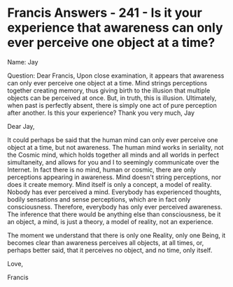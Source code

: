 # Francis Answers - 241 - Is it your experience that awareness can only ever perceive one object at a time?

Name: Jay

Question: Dear Francis, Upon close examination, it appears that awareness can only ever perceive one object at a time. Mind strings perceptions together creating memory, thus giving birth to the illusion that multiple objects can be perceived at once. But, in truth, this is illusion. Ultimately, when past is perfectly absent, there is simply one act of pure perception after another. Is this your experience? Thank you very much, Jay

Dear Jay,

It could perhaps be said that the human mind can only ever perceive one object at a time, but not awareness. The human mind works in seriality, not the Cosmic mind, which holds together all minds and all worlds in perfect simultaneity, and allows for you and I to seemingly communicate over the Internet. In fact there is no mind, human or cosmic, there are only perceptions appearing in awareness. Mind doesn't string perceptions, nor does it create memory. Mind itself is only a concept, a model of reality. Nobody has ever perceived a mind. Everybody has experienced thoughts, bodily sensations and sense perceptions, which are in fact only consciousness. Therefore, everybody has only ever perceived awareness. The inference that there would be anything else than consciousness, be it an object, a mind, is just a theory, a model of reality, not an experience.

The moment we understand that there is only one Reality, only one Being, it becomes clear than awareness perceives all objects, at all times, or, perhaps better said, that it perceives no object, and no time, only itself.

Love,

Francis 

